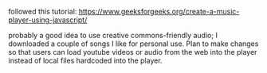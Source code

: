 followed this tutorial: https://www.geeksforgeeks.org/create-a-music-player-using-javascript/

probably a good idea to use creative commons-friendly audio; I downloaded a couple of songs I like for personal use. Plan to make changes so that users can load youtube videos or audio from the web into the player instead of local files hardcoded into the player.